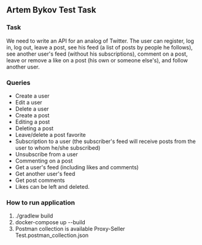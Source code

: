 ## Artem Bykov Test Task

### Task

We need to write an API for an analog of Twitter. The user can register, log in, log out, leave a post, see his feed (a list of posts by people he follows), see another user's feed (without his subscriptions), comment on a post, leave or remove a like on a post (his own or someone else's), and follow another user.

### Queries

- Create a user
- Edit a user
- Delete a user
- Create a post
- Editing a post
- Deleting a post
- Leave/delete a post favorite
- Subscription to a user (the subscriber's feed will receive posts from the user to whom he/she subscribed)
- Unsubscribe from a user
- Commenting on a post
- Get a user's feed (including likes and comments)
- Get another user's feed
- Get post comments
- Likes can be left and deleted.

### How to run application
1. ./gradlew build  
2.  docker-compose up --build
3. Postman collection is available Proxy-Seller Test.postman_collection.json








